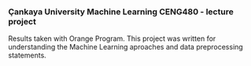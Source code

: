 ### Çankaya University Machine Learning CENG480 - lecture project
Results taken with Orange Program. This project was written for understanding the Machine Learning aproaches and data preprocessing statements.
